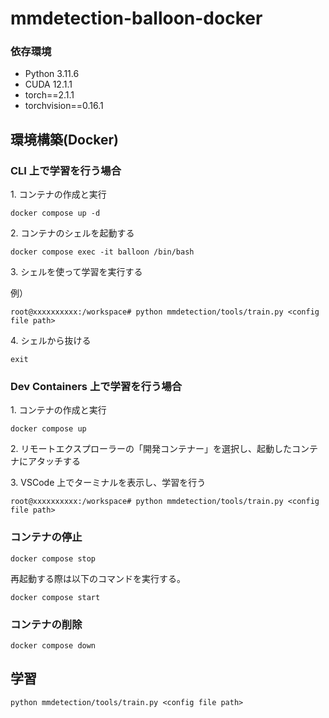 # mmdetection-balloon-docker

### 依存環境

- Python 3.11.6
- CUDA 12.1.1
- torch==2.1.1
- torchvision==0.16.1

## 環境構築(Docker)

### CLI 上で学習を行う場合

1\. コンテナの作成と実行

```
docker compose up -d
```

2\. コンテナのシェルを起動する

```
docker compose exec -it balloon /bin/bash
```

3\. シェルを使って学習を実行する

例）

```
root@xxxxxxxxxx:/workspace# python mmdetection/tools/train.py <config file path>
```

4\. シェルから抜ける

```
exit
```

### Dev Containers 上で学習を行う場合

1\. コンテナの作成と実行

```
docker compose up
```

2\. リモートエクスプローラーの「開発コンテナー」を選択し、起動したコンテナにアタッチする

3\. VSCode 上でターミナルを表示し、学習を行う

```
root@xxxxxxxxxx:/workspace# python mmdetection/tools/train.py <config file path>
```

### コンテナの停止

```
docker compose stop
```

再起動する際は以下のコマンドを実行する。

```
docker compose start
```

### コンテナの削除

```
docker compose down
```

## 学習

```
python mmdetection/tools/train.py <config file path>
```
